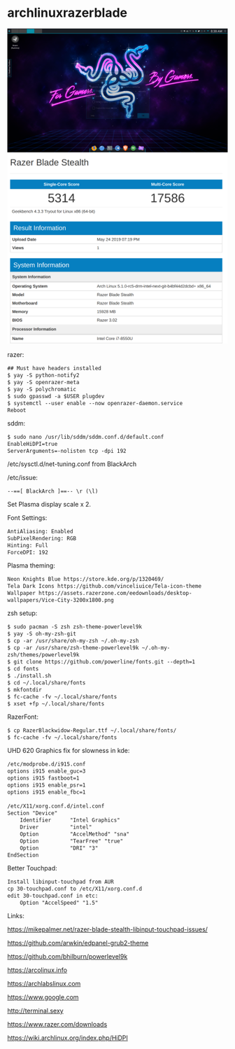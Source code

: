 # archlinuxrazerblade
![Screenshot](Screenshot_Blue.png)
![Screenshot](geekbench-1.png)


razer:

	## Must have headers installed
  	$ yay -S python-notify2
	$ yay -S openrazer-meta
	$ yay -S polychromatic
	$ sudo gpasswd -a $USER plugdev
	$ systemctl --user enable --now openrazer-daemon.service
	Reboot

sddm:

	$ sudo nano /usr/lib/sddm/sddm.conf.d/default.conf
	EnableHiDPI=true
	ServerArguments=-nolisten tcp -dpi 192




/etc/sysctl.d/net-tuning.conf from BlackArch

/etc/issue:

	--==[ BlackArch ]==-- \r (\l)


Set Plasma display scale x 2.

Font Settings:

	AntiAliasing: Enabled
	SubPixelRendering: RGB
	Hinting: Full
	ForceDPI: 192

Plasma theming:

	Neon Knights Blue https://store.kde.org/p/1320469/
	Tela Dark Icons https://github.com/vinceliuice/Tela-icon-theme
	Wallpaper https://assets.razerzone.com/eedownloads/desktop-wallpapers/Vice-City-3200x1800.png

zsh setup:

	$ sudo pacman -S zsh zsh-theme-powerlevel9k
	$ yay -S oh-my-zsh-git
	$ cp -ar /usr/share/oh-my-zsh ~/.oh-my-zsh
	$ cp -ar /usr/share/zsh-theme-powerlevel9k ~/.oh-my-zsh/themes/powerlevel9k 
	$ git clone https://github.com/powerline/fonts.git --depth=1
	$ cd fonts
	$ ./install.sh
	$ cd ~/.local/share/fonts
	$ mkfontdir
	$ fc-cache -fv ~/.local/share/fonts
	$ xset +fp ~/.local/share/fonts

RazerFont:

	$ cp RazerBlackwidow-Regular.ttf ~/.local/share/fonts/
	$ fc-cache -fv ~/.local/share/fonts

UHD 620 Graphics fix for slowness in kde:

	/etc/modprobe.d/i915.conf
	options i915 enable_guc=3
	options i915 fastboot=1
	options i915 enable_psr=1
	options i915 enable_fbc=1

	/etc/X11/xorg.conf.d/intel.conf
	Section "Device"
        Identifier      "Intel Graphics"
        Driver          "intel"
        Option          "AccelMethod" "sna"
        Option          "TearFree" "true"
        Option          "DRI" "3"
	EndSection


Better Touchpad:

	Install libinput-touchpad from AUR
	cp 30-touchpad.conf to /etc/X11/xorg.conf.d
	edit 30-touchpad.conf in etc:
		Option "AccelSpeed" "1.5"


Links:

https://mikepalmer.net/razer-blade-stealth-libinput-touchpad-issues/

https://github.com/arwkin/edpanel-grub2-theme

https://github.com/bhilburn/powerlevel9k

https://arcolinux.info

https://archlabslinux.com

https://www.google.com

http://terminal.sexy

https://www.razer.com/downloads

https://wiki.archlinux.org/index.php/HiDPI
